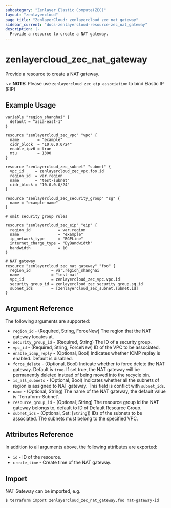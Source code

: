 ```yaml
---
subcategory: "Zenlayer Elastic Compute(ZEC)"
layout: "zenlayercloud"
page_title: "ZenlayerCloud: zenlayercloud_zec_nat_gateway"
sidebar_current: "docs-zenlayercloud-resource-zec_nat_gateway"
description: |-
  Provide a resource to create a NAT gateway.
---
```


# zenlayercloud_zec_nat_gateway

Provide a resource to create a NAT gateway.

~> **NOTE:** Please use `zenlayercloud_zec_eip_association` to bind Elastic IP (EIP)

## Example Usage

```hcl
variable "region_shanghai" {
  default = "asia-east-1"
}

resource "zenlayercloud_zec_vpc" "vpc" {
  name        = "example"
  cidr_block  = "10.0.0.0/24"
  enable_ipv6 = true
  mtu         = 1300
}

resource "zenlayercloud_zec_subnet" "subnet" {
  vpc_id     = zenlayercloud_zec_vpc.foo.id
  region_id  = var.region
  name       = "test-subnet"
  cidr_block = "10.0.0.0/24"
}

resource "zenlayercloud_zec_security_group" "sg" {
  name = "example-name"
}

# omit security group rules

resource "zenlayercloud_zec_eip" "eip" {
  region_id            = var.region
  name                 = "example"
  ip_network_type      = "BGPLine"
  internet_charge_type = "ByBandwidth"
  bandwidth            = 10
}

# NAT gateway
resource "zenlayercloud_zec_nat_gateway" "foo" {
  region_id         = var.region_shanghai
  name              = "test-nat"
  vpc_id            = zenlayercloud_zec_vpc.vpc.id
  security_group_id = zenlayercloud_zec_security_group.sg.id
  subnet_ids        = [zenlayercloud_zec_subnet.subnet.id]
}
```

## Argument Reference

The following arguments are supported:

* `region_id` - (Required, String, ForceNew) The region that the NAT gateway locates at.
* `security_group_id` - (Required, String) The ID of a security group.
* `vpc_id` - (Required, String, ForceNew) ID of the VPC to be associated.
* `enable_icmp_reply` - (Optional, Bool) Indicates whether ICMP replay is enabled. Default is disabled.
* `force_delete` - (Optional, Bool) Indicate whether to force delete the NAT gateway. Default is `true`. If set true, the NAT gateway will be permanently deleted instead of being moved into the recycle bin.
* `is_all_subnets` - (Optional, Bool) Indicates whether all the subnets of region is assigned to NAT gateway. This field is conflict with `subnet_ids`.
* `name` - (Optional, String) The name of the NAT gateway, the default value is 'Terraform-Subnet'.
* `resource_group_id` - (Optional, String) The resource group id the NAT gateway belongs to, default to ID of Default Resource Group.
* `subnet_ids` - (Optional, Set: [`String`]) IDs of the subnets to be associated. The subnets must belong to the specified VPC.

## Attributes Reference

In addition to all arguments above, the following attributes are exported:

* `id` - ID of the resource.
* `create_time` - Create time of the NAT gateway.


## Import

NAT Gateway can be imported, e.g.

```
$ terraform import zenlayercloud_zec_nat_gateway.foo nat-gateway-id
```

